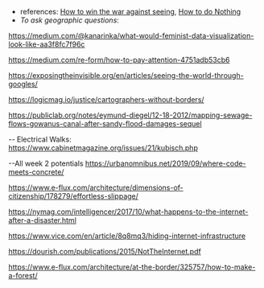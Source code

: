 
* references: [How to win the war against seeing](https://medium.com/re-form/how-to-pay-attention-4751adb53cb6), [How to do Nothing](https://www.penguinrandomhouse.com/books/600671/how-to-do-nothing-by-jenny-odell/)
* *To ask geographic questions*:


https://medium.com/@kanarinka/what-would-feminist-data-visualization-look-like-aa3f8fc7f96c

https://medium.com/re-form/how-to-pay-attention-4751adb53cb6

https://exposingtheinvisible.org/en/articles/seeing-the-world-through-googles/

https://logicmag.io/justice/cartographers-without-borders/



https://publiclab.org/notes/eymund-diegel/12-18-2012/mapping-sewage-flows-gowanus-canal-after-sandy-flood-damages-sequel


-- Electrical Walks: https://www.cabinetmagazine.org/issues/21/kubisch.php




--All week 2 potentials
https://urbanomnibus.net/2019/09/where-code-meets-concrete/

https://www.e-flux.com/architecture/dimensions-of-citizenship/178279/effortless-slippage/

https://nymag.com/intelligencer/2017/10/what-happens-to-the-internet-after-a-disaster.html

https://www.vice.com/en/article/8q8mq3/hiding-internet-infrastructure




https://dourish.com/publications/2015/NotTheInternet.pdf



https://www.e-flux.com/architecture/at-the-border/325757/how-to-make-a-forest/


